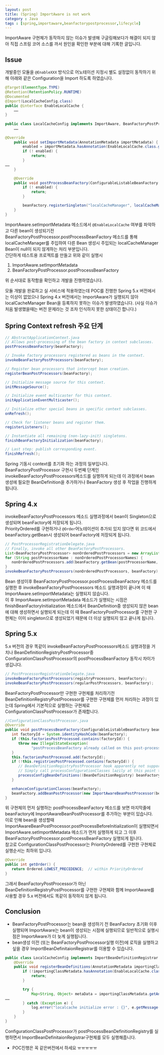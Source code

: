 ```yaml
---
layout: post
title: (Spring) ImportAware is not work
category : Java
tags : [spring,importaware,beanfactorypostprocessor,lifecycle]
--- 
```

ImportAware 구현체가 동작하지 않는 이슈가 발생해 구글링해보다가 해결이 되지 않아 직접 스프링 코어 소스를 까서 원인을 확인한 부분에 대해 기록한 글입니다.    

Issue
----
개발중인 모듈을 ```@EnableXXX``` 방식으로 어노테이션 지정시 별도 설정없이 동작하기 위해 아래와 같은 Configuration을 Import 하도록 하였습니다.

```java
@Target(ElementType.TYPE)
@Retention(RetentionPolicy.RUNTIME)
@Documented
@Import(LocalCacheConfig.class)
public @interface EnableLocalCache {
    ……
}
 
public class LocalCacheConfig implements ImportAware, BeanFactoryPostProcessor {
    ……
 
@Override
    public void setImportMetadata(AnnotationMetadata importMetadata) {
        enabled = importMetadata.hasAnnotation(EnableLocalCache.class.getName());
        if (! enabled) {
            return;
        }
……
    }

    @Override
    public void postProcessBeanFactory(ConfigurableListableBeanFactory beanFactory) throws BeansException {
        if (! enabled) {
            return;
        }

        beanFactory.registerSingleton("localCacheManager", localCacheManager());
    }
}
```

ImportAware.setImportMetadata 메소드에서 ```@EnableLocalCache``` 여부를 파악하고 다른 bean이 생성되기전 BeanFactoryPostProcessor.postProcessBeanFactory 메소드를 통해 localCacheManager를 주입하여 다른 Bean 생성시 주입되는 localCacheManager Bean이 null이 되지 않게하는 처리 부분입니다.    
간단하게 테스트용 프로젝트를 만들고 위와 같이 실행시    

1. ImportAware.setImportMetadata    
2. BeanFactoryPostProcessor.postProcessBeanFactory
    
위 순서대로 동작함을 확인하고 개발을 진행하였습니다.    

모듈 개발을 완료하고 실 서비스에 적용하였는데 POC를 진행한 Spring 5.x 버전에서는 이상이 없었으나 Spring 4.x 버전에서는 ImportAware가 실행되지 않아 localCacheManager Bean을 등록하지 못하는 이슈가 발생하였습니다. (사실 이슈가 처음 발생했을때는 버전 문제라는 것 조차 인식하지 못한 상태이긴 합니다.)
 
Spring Context refresh 주요 단계
----
```java
// AbstractApplicationContext.java
// Allows post-processing of the bean factory in context subclasses.
postProcessBeanFactory(beanFactory);

// Invoke factory processors registered as beans in the context.
invokeBeanFactoryPostProcessors(beanFactory);

// Register bean processors that intercept bean creation.
registerBeanPostProcessors(beanFactory);

// Initialize message source for this context.
initMessageSource();

// Initialize event multicaster for this context.
initApplicationEventMulticaster();

// Initialize other special beans in specific context subclasses.
onRefresh();

// Check for listener beans and register them.
registerListeners();

// Instantiate all remaining (non-lazy-init) singletons.
finishBeanFactoryInitialization(beanFactory);

// Last step: publish corresponding event.
finishRefresh();
```
 
Spring 기동시 context를 초기화 하는 과정의 일부입니다.     
BeanFactoryPostProcessor 구현시 두번째 단계인 invokeBeanFactoryPostProcessors메소드를 실행하게 되는데 이 과정에서 bean 생성에 필요한  BeanDefinition을 추가하거나 BeanFactory 생성 후 작업을 진행하게 됩니다.
 
Spring 4.x
----
invokeBeanFactoryPostProcessors 메소드 실행과정에서 bean이 Singleton으로 생성되며 beanFactory에 저장되게 됩니다.    
PriorityOrdered를 구현하거나 ```@Order```어노테이션이 추가되 있지 않다면 위 코드에서 beanFactory.getBean시 생성되어 beanFactory에 저장되게 됩니다.    

```java
// PostProcessorRegistrationDelegate.java
// Finally, invoke all other BeanFactoryPostProcessors.
List<BeanFactoryPostProcessor> nonOrderedPostProcessors = new ArrayList<BeanFactoryPostProcessor>();
for (String postProcessorName : nonOrderedPostProcessorNames) {
   nonOrderedPostProcessors.add(beanFactory.getBean(postProcessorName, BeanFactoryPostProcessor.class));
}
invokeBeanFactoryPostProcessors(nonOrderedPostProcessors, beanFactory);
```

Bean 생성이후 BeanFactoryPostProcessor.postProcessBeanFactory 메소드를 실행한 후 invokeBeanFactoryPostProcessors 메소드 실행과정이 끝나며 이 때 ImportAware.setImportMetadata는 실행되지 않습니다.        
이 후 ImportAware.setImportMetadata 메소드가 실행되는 시점은 finishBeanFactoryInitialization 메소드에서 BeanDefinition중 생성되지 않은 bean에 대해 생성하면서 실행되게 되는데 이 때 BeanFactoryPostProcessor를 구현한 구현체는 이미 singleton으로 생성되었기 때문에 더 이상 실행되지 않고 끝나게 됩니다.    
 
Spring 5.x
----
5.x 버전의 경우 똑같이 invokeBeanFactoryPostProcessors메소드 실행과정을 거치나  BeanDefinitionRegistryPostProcessor중 ConfigurationClassPostProcessor의 postProcessBeanFactory 동작시 차이가 생깁니다.    

```java
// PostProcessorRegistrationDelegate.java
invokeBeanFactoryPostProcessors(registryProcessors, beanFactory);
invokeBeanFactoryPostProcessors(regularPostProcessors, beanFactory);
```

BeanFactoryPostProcessor만 구현한 구현체를 처리하기전 BeanDefinitionRegistryPostProcessor를 구현한 구현체를 먼저 처리하는 과정이 있는데 Spring에서 기본적으로 실행하는 구현체로 ConfigurationClassPostProcessor가 존재합니다.

```java
//ConfigurationClassPostProcessor.java
@Override
public void postProcessBeanFactory(ConfigurableListableBeanFactory beanFactory) {
   int factoryId = System.identityHashCode(beanFactory);
   if (this.factoriesPostProcessed.contains(factoryId)) {
      throw new IllegalStateException(
            "postProcessBeanFactory already called on this post-processor against " + beanFactory);
   }
   this.factoriesPostProcessed.add(factoryId);
   if (!this.registriesPostProcessed.contains(factoryId)) {
      // BeanDefinitionRegistryPostProcessor hook apparently not supported...
      // Simply call processConfigurationClasses lazily at this point then.
      processConfigBeanDefinitions((BeanDefinitionRegistry) beanFactory);
   }

   enhanceConfigurationClasses(beanFactory);
   beanFactory.addBeanPostProcessor(new ImportAwareBeanPostProcessor(beanFactory));
}
```

위 구현체의 먼저 실행하는 postProcessBeanFactory 메소드를 보면 마지막줄에 beanFactory에 ImportAwareBeanPostProcessor를 추가하는 부분이 있습니다.     
이로 인해 bean을 생성할때 ImportAwareBeanPostProcessor.postProcessBeforeInitialization이 실행되면서 ImportAware.setImportMetadata 메소드가 먼저 실행하게 되고 그 이후 BeanFactoryPostProcessor.postProcessBeanFactory 실행되게 됩니다.      
참고로 ConfigurationClassPostProcessor는 PriorityOrdered를 구현한 구현체로 실행순서는 최하위 입니다.      

```java
@Override
public int getOrder() {
   return Ordered.LOWEST_PRECEDENCE;  // within PriorityOrdered
}
```

그래서 BeanFactoryPostProcessor가 아닌 BeanDefinitionRegistryPostProcessor를 구현한 구현체와 함께 ImportAware를 사용할 경우 5.x 버전에서도 똑같이 동작하지 않게 됩니다.      
 
Conclusion
----
- BeanFactoryPostProcessor는 bean을 생성하기 전 BeanFactory 초기화 이후 실행되며 ImportAware는 bean이 생성되는 시점에 실행되므로 일반적으로 실행시점은 ImportAware가 더 늦게 실행됩니다.    
- bean생성 이전 (또는 BeanFactoryPostProcessor실행 이전)에 로직을 실행하고 싶을 경우 ImportBeanDefinitaionRegistrar를 이용할 수 있습니다.    

```java
public class LocalCacheConfig implements ImportBeanDefinitionRegistrar {
    @Override
    public void registerBeanDefinitions(AnnotationMetadata importingClassMetadata, BeanDefinitionRegistry registry) {
        if (!importingClassMetadata.hasAnnotation(EnableLocalCache.class.getName())) {
            return;
        }

        try {
            Map<String, Object> metaData = importingClassMetadata.getAnnotationAttributes(EnableLocalCache.class.getName());
……
        } catch (Exception e) {
            log.error("localcache initialize error : {}", e.getMessage());
        }
    }
}
```

ConfigurationClassPostProcessor가 postProcessBeanDefinitionRegistry를 실행하면서 ImportBeanDefinitaionRegistrar구현체를 모두 실행해줍니다.    
- POC진행은 꼭 같은버전에서 하세요 ㅠㅠㅠㅠㅠ     
